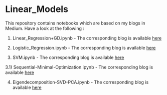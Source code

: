 # Linear_Models

This repository contains notebooks which are based on my blogs in Medium. Have a look at the following :

1) Linear_Regression+GD.ipynb - The corresponding blog is available [here](https://medium.com/analytics-vidhya/linear-regression-gradient-descent-e2c0ef707bed)


2) Logistic_Regression.ipynb -  The corresponding blog is available [here](https://medium.com/analytics-vidhya/logistic-regression-gradient-descent-a4629782f6b)


3) SVM.ipynb - The corresponding blog is available [here](https://medium.com/analytics-vidhya/support-vector-machines-gradient-descent-b1b5c87e2fa6)


3.1) Sequential-Minimal-Optimization.ipynb - The corresponding blog is available [here](https://towardsdatascience.com/sequential-minimal-optimization-for-support-vector-machines-51f87c7688b6)


4) Eigendecomposition-SVD-PCA.ipynb - The corresponding blog is available [here](https://towardsdatascience.com/eigendecomposition-svd-and-pca-9fdf2eca1e54)
